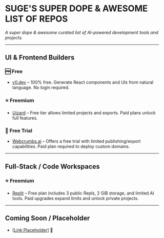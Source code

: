 # SUGE'S SUPER DOPE & AWESOME LIST OF REPOS  
_A super dope & awesome curated list of AI-powered development tools and projects._

---

## UI & Frontend Builders

### 🆓 Free
- <a href="https://v0.dev/" target="_blank">v0.dev</a> – 100% free. Generate React components and UIs from natural language. No login required.

### ⭐ Freemium
- <a href="https://uizard.io/" target="_blank">Uizard</a> – Free tier allows limited projects and exports. Paid plans unlock full features.

### 🧪 Free Trial
- <a href="https://webcrumbs.ai/" target="_blank">Webcrumbs.ai</a> – Offers a free trial with limited publishing/export capabilities. Paid plan required to deploy custom domains.

---

## Full-Stack / Code Workspaces

### ⭐ Freemium
- <a href="https://replit.com/" target="_blank">Replit</a> – Free plan includes 3 public Repls, 2 GiB storage, and limited AI tools. Paid upgrades expand limits and unlock private projects.

---

## Coming Soon / Placeholder
- <a href="https://" target="_blank">[Link Placeholder]</a> 🔧